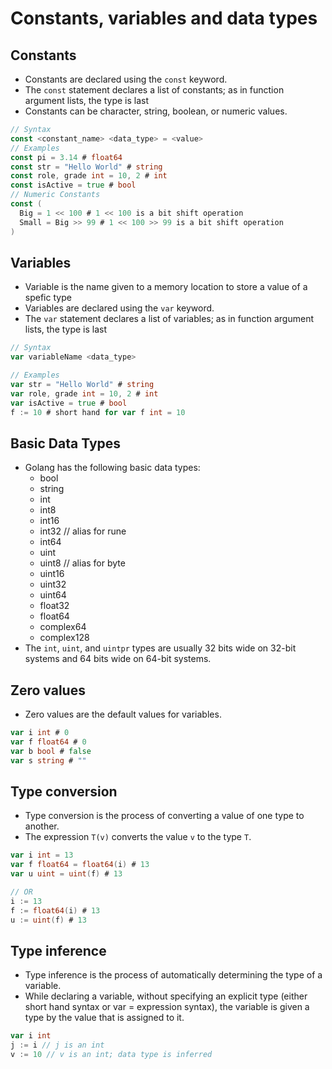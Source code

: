 # Constants, variables and data types

## Constants

- Constants are declared using the `const` keyword.
- The `const` statement declares a list of constants; as in function argument lists, the type is last
- Constants can be character, string, boolean, or numeric values.

```go
// Syntax
const <constant_name> <data_type> = <value>
// Examples
const pi = 3.14 # float64
const str = "Hello World" # string
const role, grade int = 10, 2 # int
const isActive = true # bool
// Numeric Constants
const (
  Big = 1 << 100 # 1 << 100 is a bit shift operation
  Small = Big >> 99 # 1 << 100 >> 99 is a bit shift operation
)

```

## Variables

- Variable is the name given to a memory location to store a value of a spefic type
- Variables are declared using the `var` keyword.
- The `var` statement declares a list of variables; as in function argument lists, the type is last

```go
// Syntax
var variableName <data_type>

// Examples
var str = "Hello World" # string
var role, grade int = 10, 2 # int
var isActive = true # bool
f := 10 # short hand for var f int = 10
```

## Basic Data Types

- Golang has the following basic data types:
  - bool
  - string
  - int
  - int8
  - int16
  - int32 // alias for rune
  - int64
  - uint
  - uint8 // alias for byte
  - uint16
  - uint32
  - uint64
  - float32
  - float64
  - complex64
  - complex128
- The `int`, `uint`, and `uintpr` types are usually 32 bits wide on 32-bit systems and 64 bits wide on 64-bit systems.

## Zero values

- Zero values are the default values for variables.

```go
var i int # 0
var f float64 # 0
var b bool # false
var s string # ""
```

## Type conversion

- Type conversion is the process of converting a value of one type to another.
- The expression `T(v)` converts the value `v` to the type `T`.

```go
var i int = 13
var f float64 = float64(i) # 13
var u uint = uint(f) # 13

// OR
i := 13
f := float64(i) # 13
u := uint(f) # 13
```

## Type inference

- Type inference is the process of automatically determining the type of a variable.
- While declaring a variable, without specifying an explicit type (either short hand syntax or var = expression syntax), the variable is given a type by the value that is assigned to it.

```go
var i int
j := i // j is an int
v := 10 // v is an int; data type is inferred
```